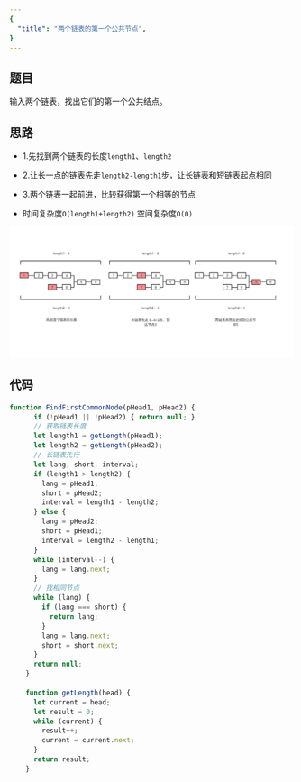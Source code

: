 ```yaml
---
{
  "title": "两个链表的第一个公共节点",
}
---
```

## 题目

输入两个链表，找出它们的第一个公共结点。

## 思路


- 1.先找到两个链表的长度`length1`、`length2`

- 2.让长一点的链表先走`length2-length1`步，让长链表和短链表起点相同

- 3.两个链表一起前进，比较获得第一个相等的节点

- 时间复杂度`O(length1+length2)` 空间复杂度`O(0)`

![](/dist/img/链表公共节点.png)


## 代码

```js
function FindFirstCommonNode(pHead1, pHead2) {
      if (!pHead1 || !pHead2) { return null; }
      // 获取链表长度
      let length1 = getLength(pHead1);
      let length2 = getLength(pHead2);
      // 长链表先行
      let lang, short, interval;
      if (length1 > length2) {
        lang = pHead1;
        short = pHead2;
        interval = length1 - length2;
      } else {
        lang = pHead2;
        short = pHead1;
        interval = length2 - length1;
      }
      while (interval--) {
        lang = lang.next;
      }
      // 找相同节点
      while (lang) {
        if (lang === short) {
          return lang;
        }
        lang = lang.next;
        short = short.next;
      }
      return null;
    }

    function getLength(head) {
      let current = head;
      let result = 0;
      while (current) {
        result++;
        current = current.next;
      }
      return result;
    }
```